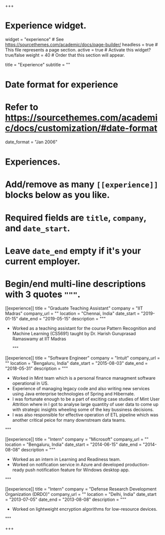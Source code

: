 +++
# Experience widget.
widget = "experience"  # See https://sourcethemes.com/academic/docs/page-builder/
headless = true  # This file represents a page section.
active = true  # Activate this widget? true/false
weight = 40  # Order that this section will appear.

title = "Experience"
subtitle = ""

# Date format for experience
#   Refer to https://sourcethemes.com/academic/docs/customization/#date-format
date_format = "Jan 2006"

# Experiences.
#   Add/remove as many `[[experience]]` blocks below as you like.
#   Required fields are `title`, `company`, and `date_start`.
#   Leave `date_end` empty if it's your current employer.
#   Begin/end multi-line descriptions with 3 quotes `"""`.
[[experience]]
  title = "Graduate Teaching Assistant"
  company = "IIT Madras"
  company_url = ""
  location = "Chennai, India"
  date_start = "2019-01-15"
  date_end = "2019-05-15"
  description = """

* Worked as a teaching assistant for the course Pattern Recognition and 
  Machine Learning (CS5691) taught by Dr. Harish Guruprasad Ramaswamy at 
  IIT Madras

  """

[[experience]]
  title = "Software Engineer"
  company = "Intuit"
  company_url = ""
  location = "Bengaluru, India"
  date_start = "2015-08-03"
  date_end = "2018-05-31"
  description = """

- Worked in Mint team which is a personal finance managment software operational in US.
- Experience of managing legacy code and also writing new services using Java enterprise technologies of Spring and Hibernate.
- I was fortunate enough to be a part of exciting case studies of Mint User Attrition where in I got to analyse large quantity of user data to come up with strategic insights wheeling some of the key bussiness decisions.
- I was also responsible for effective operation of ETL pipeline which was another critical peice for many downstream data teams.

 """

[[experience]]
  title = "Intern"
  company = "Microsoft"
  company_url = ""
  location = "Bengaluru, India"
  date_start = "2014-06-15"
  date_end = "2014-08-08"
  description = """

- Worked as an intern in Learning and Readiness team.
- Worked on notification service in Azure and developed production-ready push notification feature for Windows desktop app.

"""

[[experience]]
  title = "Intern"
  company = "Defense Research Development Organization (DRDO)"
  company_url = ""
  location = "Delhi, India"
  date_start = "2013-07-05"
  date_end = "2013-08-08"
  description = """

* Worked on lightweight encryption algorithms for low-resource devices.

"""

+++
